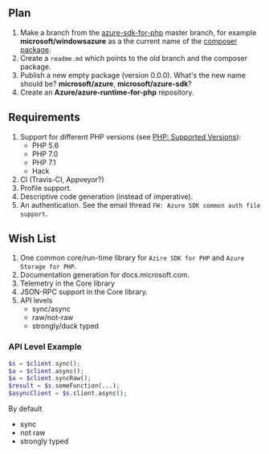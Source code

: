 ## Plan

1. Make a branch from the 
   [azure-sdk-for-php](https://github.com/Azure/azure-sdk-for-php) master 
   branch, for example **microsoft/windowsazure** as a the
   current name of the
   [composer package](https://packagist.org/packages/microsoft/windowsazure).
1. Create a `readme.md` which points to the old branch and the composer package.
1. Publish a new empty package (version 0.0.0). What's the new name should 
   be? **microsoft/azure**, **microsoft/azure-sdk**?
1. Create an **Azure/azure-runtime-for-php** repository.
   
## Requirements

1. Support for different PHP versions (see 
   [PHP: Supported Versions](http://php.net/supported-versions.php)):
   - PHP 5.6
   - PHP 7.0
   - PHP 7.1
   - Hack
1. CI (Travis-CI, Appveyor?)
1. Profile support.
1. Descriptive code generation (instead of imperative).
1. An authentication. See the email thread 
   `FW: Azure SDK common auth file support`.

## Wish List

1. One common core/run-time library for `Azire SDK for PHP` and 
   `Azure Storage for PHP`.
1. Documentation generation for docs.microsoft.com.
1. Telemetry in the Core library
1. JSON-RPC support in the Core library.
1. API levels
   - sync/async
   - raw/not-raw
   - strongly/duck typed

### API Level Example

```php
$s = $client.sync();
$a = $client.async();
$a = $client.syncRaw();
$result = $s.someFunction(...);
$asyncClient = $s.client.async();
```

By default
- sync
- not raw
- strongly typed
